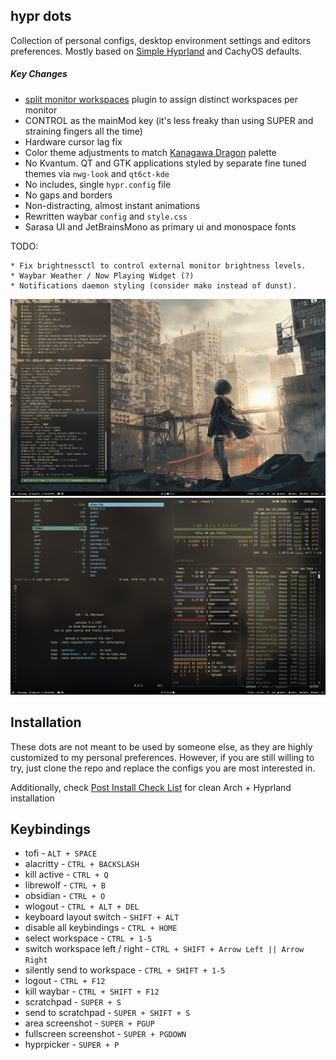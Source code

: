 ## hypr dots
Collection of personal configs, desktop environment settings and editors preferences. Mostly based on [Simple Hyprland](https://github.com/gaurav23b/simple-hyprland/tree/879dba81c84134072826a21453c15e553d03da2d) and CachyOS defaults.

##### Key Changes
* [split monitor workspaces](https://github.com/Duckonaut/split-monitor-workspaces) plugin to assign distinct workspaces per monitor
* CONTROL as the mainMod key (it's less freaky than using SUPER and straining fingers all the time)
* Hardware cursor lag fix
* Color theme adjustments to match [Kanagawa Dragon](https://github.com/rebelot/kanagawa.nvim) palette
* No Kvantum. QT and GTK applications styled by separate fine tuned themes via `nwg-look` and `qt6ct-kde`
* No includes, single `hypr.config` file
* No gaps and borders
* Non-distracting, almost instant animations
* Rewritten waybar `config` and `style.css`
* Sarasa UI and JetBrainsMono as primary ui and monospace fonts

TODO: 
```
* Fix brightnessctl to control external monitor brightness levels.
* Waybar Weather / Now Playing Widget (?)
* Notifications daemon styling (consider mako instead of dunst).
```

<p align="center">
  <img src=".misc/.fetch.png" />
  <img src=".misc/.layout.png" />
</p>


## Installation
These dots are not meant to be used by someone else, as they are highly customized to my personal preferences. However, if you are still willing to try, just clone the repo and replace the configs you are most interested in.

Additionally, check [Post Install Check List](https://github.com/shayaharuno/dotfiles/blob/master/CHECKLIST.md) for clean Arch + Hyprland installation

## Keybindings
* tofi - `ALT + SPACE`
* alacritty - `CTRL + BACKSLASH`
* kill active - `CTRL + Q`
* librewolf - `CTRL + B`
* obsidian - `CTRL + O`
* wlogout - `CTRL + ALT + DEL`
* keyboard layout switch - `SHIFT + ALT`
* disable all keybindings - `CTRL + HOME`
* select workspace - `CTRL + 1-5`
* switch workspace left / right - `CTRL + SHIFT + Arrow Left || Arrow Right`
* silently send to workspace - `CTRL + SHIFT + 1-5`
* logout - `CTRL + F12`
* kill waybar - `CTRL + SHIFT + F12`
* scratchpad - `SUPER + S`
* send to scratchpad - `SUPER + SHIFT + S`
* area screenshot - `SUPER + PGUP`
* fullscreen screenshot - `SUPER + PGDOWN`
* hyprpicker - `SUPER + P`
